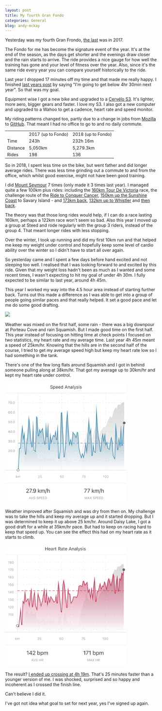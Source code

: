 ```yaml
---
layout: post
title: My fourth Gran Fondo
categories: General
blog: andy-mckay
---
```


Yesterday was my fourth Gran Frondo, <a href="http://mckay.pub/2017-09-10-third-fondo/">the last</a> was in 2017.

The Fondo for me has become the signature event of the year. It's at the end of the season, as the days get shorter and the evenings draw closer and the rain starts to arrive. The ride provides a nice gauge for how well the training has gone and your level of fitness over the year. Also, since it's the same ride every year you can compare yourself historically to the ride.

Last year I dropped 17 minutes off my time and that made me really happy. I finished <a href="http://mckay.pub/2017-09-10-third-fondo/">last years post</a> by saying "I'm going to get below 4hr 30min next year". So that was my goal.

Equipment wise I got a new bike and upgraded to a <a href="https://www.cervelo.com/en/road/s-series/s3">Cervélo S3</a>. It's lighter, more aero, bigger gears and faster. I love my S3. I also got a new computer and upgraded to a Wahoo to get a cadence, heart rate and speed monitor.

My riding patterns changed too, partly due to a change in jobs from <a href="https://mozilla.org">Mozilla</a> to <a href="https://github.com">GitHub</a>. That meant I had no office to go to and no daily commute.


<table>
<tr>
<td></td>
<td>2017 (up to Fondo)</td>
<td>2018 (up to Fondo)</td>
</tr>
<tr>
<td>Time</td>
<td>243h</td>
<td>232h 16m</td>
</tr>
<tr>
<td>Distance</td>
<td>5,050km</td>
<td>5,279.3km</td>
</tr>
<tr>
<td>Rides</td>
<td>198</td>
<td>136</td>
</tr>
</table>

So in 2018, I spent less time on the bike, but went father and did longer average rides. There was less time grinding out a commute to and from the office, which whilst good exercise, might not have been good training.

I did <a href="http://mckay.pub/2018-05-27-mt-seymour/">Mount Seymour</a> 7 times (only made it 3 times last year). I managed quite a few 100km plus rides: including the <a href="https://www.strava.com/activities/1781360791">160km Tour De Victoria</a> race, the challenge route of the <a href="https://m.strava.com/activities/1797329558">Ride to Conquer Cancer</a>, <a href="https://www.strava.com/activities/1734448931">150km up the Sunshine Coast</a> to Savary Island - and <a href="https://www.strava.com/activities/1753083769">173km back</a>, <a href="https://www.strava.com/activities/1685203057">132km up to Whistler</a> and <a href="https://www.strava.com/activities/1694235939">then back</a>.

The theory was that those long rides would help, if I can do a race lasting 160km, perhaps a 122km race won't seem so bad. Also this year I moved up a group at Steed and rode regularly with the group 3 riders, instead of the group 4. That meant longer rides with less stopping.

Over the winter, I took up running and did my first 10km run and that helped me keep my weight under control and hopefully keep some level of cardio ability over the winter so I didn't have to start all over again.

So yesterday came and I spent a few days before hand excited and not sleeping too well. I realised that I was looking forward to and excited by this ride. Given that my weight loss hadn't been as much as I wanted and some recent times, I wasn't expecting to hit my goal of under 4h 30m. I fully expected to be similar to last year, around 4h 45m.

This year I worked my way into the 4.5 hour area instead of starting further back. Turns out this made a difference as I was able to get into a group of people going similar paces and that really helped. It set a good pace and let me do some good drafting.

<img src="/files/IMG_0576.JPG" width="400px">

Weather was mixed on the first half, some rain - there was a big downpour at Porteau Cove and rain Squamish. But I made good time on the first half. This year instead of focusing on hitting time at check points I focused on two statistics, my heart rate and my average time. Last year 4h 45m meant a speed of 25km/hr. Knowing that the hills are in the second half of the course, I tried to get my average speed high but keep my heart rate low so I had something in the tank.

There's one of the few long flats around Squamish and I got in behind someone pulling along at 38km/hr. That got my average up to 30km/hr and kept my heart rate under control.

<img src="/files/2018-fondo-speed.png" width="400px">

Weather improved after Squamish and was dry from then on. My challenge was to take the hills and keep my average up and it started dropping. But I was determined to keep it up above 25 km/hr. Around Daisy Lake, I got a good draft for a while at 35km/hr pace. But had to keep on racing hard to keep that speed up. You can see the effect this had on my heart rate as it starts to climb.

<img src="/files/2018-fondo-heart-rate.png" width="400px">

The result? <a href="https://m.strava.com/activities/1828174637">I ended up crossing at 4h 19m</a>. That's 25 minutes faster than a younger version of me. I was shocked, surprised and so happy and incoherent as I crossed the finish line.

Can't believe I did it.

I've got not idea what goal to set for next year, yes I've signed up again.
